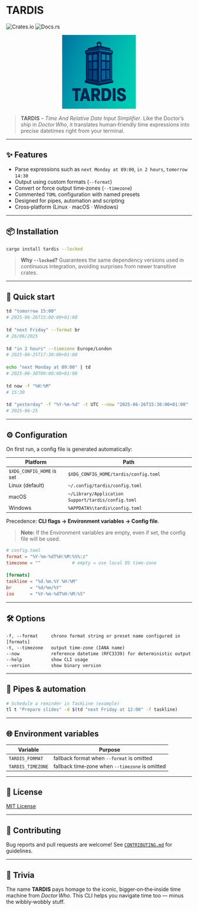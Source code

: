# TARDIS

![Crates.io](https://img.shields.io/crates/v/tardis)
![Docs.rs](https://img.shields.io/docsrs/tardis)

<p align="center">
  <img src="./assets/tardis.png" alt="TARDIS logo" width="200">
</p>

> **TARDIS** – *Time And Relative Date Input Simplifier*.
> Like the Doctor’s ship in *Doctor Who*, it translates human‑friendly time
> expressions into precise datetimes right from your terminal.

---

## ✨ Features

- Parse expressions such as
  `next Monday at 09:00`, `in 2 hours`, `tomorrow 14:30`
- Output using custom formats (`--format`)
- Convert or force output time‑zones (`--timezone`)
- Commented `TOML` configuration with named presets
- Designed for pipes, automation and scripting
- Cross‑platform (Linux · macOS · Windows)

---

## 📦 Installation

```bash
cargo install tardis --locked
```

> **Why `--locked`?**
> Guarantees the same dependency versions used in continuous
> integration, avoiding surprises from newer transitive crates.

---

## 🚀 Quick start

```bash
td "tomorrow 15:00"
# 2025-06-26T15:00:00+01:00

td "next Friday" --format br
# 26/06/2025

td "in 2 hours" --timezone Europe/London
# 2025-06-25T17:30:00+01:00

echo "next Monday at 09:00" | td
# 2025-06-30T09:00:00+01:00

td now -f "%H:%M"
# 15:30

td "yesterday" -f "%Y-%m-%d" -t UTC --now "2025-06-26T15:30:00+01:00"
# 2025-06-25
```

---

## ⚙️ Configuration

On first run, a config file is generated automatically:

| Platform                          | Path                              |
|----------------------------------|-----------------------------------|
| `$XDG_CONFIG_HOME` is set        | `$XDG_CONFIG_HOME/tardis/config.toml` |
| Linux (default)                  | `~/.config/tardis/config.toml`    |
| macOS                            | `~/Library/Application Support/tardis/config.toml` |
| Windows                          | `%APPDATA%\tardis\config.toml`  |

Precedence: **CLI flags → Environment variables → Config file**.

> **Note:** If the Environment variables are empty, even if set, the config file will be used.

```toml
# config.toml
format = "%Y-%m-%dT%H:%M:%S%:z"
timezone = ""            # empty = use local OS time‑zone

[formats]
taskline = "%d.%m.%Y %H:%M"
br       = "%d/%m/%Y"
iso      = "%Y-%m-%dT%H:%M:%S"
```

---

## 🛠 Options

```text
-f, --format     chrono format string or preset name configured in [formats]
-t, --timezone   output time‑zone (IANA name)
--now            reference datetime (RFC3339) for deterministic output
--help           show CLI usage
--version        show binary version
```

---

## 🔁 Pipes & automation

```bash
# Schedule a reminder in TaskLine (example)
tl t "Prepare slides" -d $(td "next Friday at 12:00" -f taskline)
```

---

## 🌐 Environment variables

| Variable           | Purpose                                              |
|--------------------|------------------------------------------------------|
| `TARDIS_FORMAT`    | fallback format when `--format` is omitted           |
| `TARDIS_TIMEZONE`  | fallback time‑zone when `--timezone` is omitted      |

---

## 📄 License

[MIT License](./LICENCE.md)


---

## 🤝 Contributing

Bug reports and pull requests are welcome!
See [`CONTRIBUTING.md`](./CONTRIBUTING.md) for guidelines.

---

## 🧠 Trivia

The name **TARDIS** pays homage to the iconic, bigger‑on‑the‑inside
time machine from *Doctor Who*. This CLI helps you navigate time too —
minus the wibbly‑wobbly stuff.
